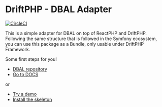 # DriftPHP - DBAL Adapter

[![CircleCI](https://circleci.com/gh/driftphp/dbal-bundle.svg?style=svg)](https://circleci.com/gh/driftphp/dbal-bundle)

This is a simple adapter for DBAL on top of ReactPHP and DriftPHP. Following
the same structure that is followed in the Symfony ecosystem, you can use this
package as a Bundle, only usable under DriftPHP Framework.

Some first steps for you!

- [DBAL repository](https://github.com/driftphp/reactphp-dbal)
- [Go to DOCS](https://driftphp.io/#/?id=dbal-adapter)

or

- [Try a demo](https://github.com/driftphp/demo)
- [Install the skeleton](https://github.com/driftphp/skeleton)
